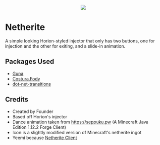 <p align="center">
<img src="https://i.imgur.com/LkpSJm6.png">
</p>

# Netherite
A simple looking Horion-styled injector that only has two buttons, one for injection and the other for exiting, and a slide-in animation.

## Packages Used
* [Guna](https://gunaui.com/)
* [Costura.Fody](https://github.com/Fody/Costura)
* [dot-net-transitions](https://github.com/UweKeim/dot-net-transitions)

## Credits
* Created by Founder
* Based off Horion's injector
* Dance animation taken from https://seppuku.pw (A Minecraft Java Edition 1.12.2 Forge Client)
* Icon is a slightly modified version of Minecraft's netherite ingot
* Yeemi because [Netherite Client](https://github.com/Laamy/NetheriteClient)
